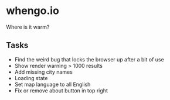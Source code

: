 # whengo.io
Where is it warm?


## Tasks
- Find the weird bug that locks the browser up after a bit of use
- Show render warning > 1000 results
- Add missing city names
- Loading state
- Set map language to all English
- Fix or remove about button in top right
